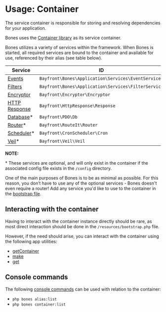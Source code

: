 # Usage: Container

The service container is responsible for storing and resolving dependencies for your application.

Bones uses the [Container library](https://github.com/bayfrontmedia/container) as its service container.

Bones utilizes a variety of services within the framework.
When Bones is started, all required services are bound to the container and available for use, 
referenced by their alias (see table below).

| Service                                  | ID                                                  | Alias       |
|------------------------------------------|-----------------------------------------------------|-------------|
| [Events](../services/events.md)          | `Bayfront\Bones\Application\Services\EventService`  | `events`    |
| [Filters](../services/filters.md)        | `Bayfront\Bones\Application\Services\FilterService` | `filters`   |
| [Encryptor](../services/encryptor.md)    | `Bayfront\Encryptor\Encryptor`                      | `encryptor` |
| [HTTP Response](../services/response.md) | `Bayfront\HttpResponse\Response`                    | `response`  |
| [Database](../services/db.md)*           | `Bayfront\PDO\Db`                                   | `db`        |
| [Router](../services/router.md)*         | `Bayfront\RouteIt\Router`                           | `router`    |
| [Scheduler](../services/scheduler.md)*   | `Bayfront\CronScheduler\Cron`                       | `scheduler` |
| [Veil](../services/veil.md)*             | `Bayfront\Veil\Veil`                                | `veil`      |

**NOTE:**

\* These services are optional, and will only exist in the container if the associated config file exists in the `/config` directory.

One of the main purposes of Bones is to be as minimal as possible. 
For this reason, you don’t have to use any of the optional services - Bones doesn't even require a router! 
Add any service you'd like to use to the container in the [bootstrap file](bootstrap.md).

## Interacting with the container

Having to interact with the container instance directly should be rare,
as most direct interaction should be done in the `/resources/bootstrap.php` file.

However, if the need should arise, you can interact with the container 
using the following app utilities:

- [getContainer](../utilities/app.md#getcontainer)
- [make](../utilities/app.md#make)
- [get](../utilities/app.md#get)

## Console commands

The following [console commands](console.md) can be used with relation to the container:

- `php bones alias:list`
- `php bones container:list`